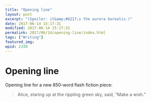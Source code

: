 ```yaml
---
title: "Opening line"
layout: post
excerpt: "(Spoiler: it&amp;#8217;s the aurora borealis.)"
date: 2017-06-14 15:17:31
modified: 2017-06-14 15:17:31
permalink: 2017/06/14/opening-line/index.html
tags: ["Writing"]
featured_img: 
wpid: 2338
---
```


# Opening line

Opening line for a new 850-word flash fiction piece:

> Alice, staring up at the rippling green sky, said, “Make a wish.”